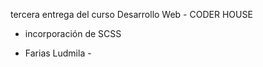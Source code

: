 tercera entrega del curso Desarrollo Web - CODER HOUSE

- incorporación de SCSS

- Farias Ludmila -

